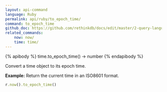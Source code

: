 ```yaml
---
layout: api-command 
language: Ruby
permalink: api/ruby/to_epoch_time/
command: to_epoch_time 
github_doc: https://github.com/rethinkdb/docs/edit/master/2-query-language/api/ruby/dates-and-times/to_epoch_time.md
related_commands:
    now: now/
    time: time/
---
```


{% apibody %}
time.to_epoch_time() &rarr; number
{% endapibody %}

Convert a time object to its epoch time.

__Example:__ Return the current time in an ISO8601 format.

```rb
r.now().to_epoch_time()
```
